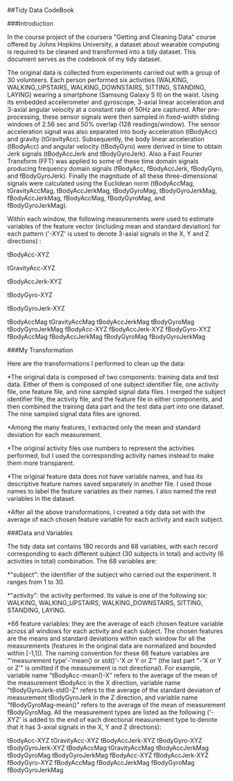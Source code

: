 ##Tidy Data CodeBook

###Introduction

In the course project of the coursera "Getting and Cleaning Data" course offered by Johns Hopkins University, a dataset about wearable computing is required to be cleaned and transformed into a tidy dataset. This document serves as the codebook of my tidy dataset.

The original data is collected from experiments carried out with a group of 30 volunteers. Each person performed six activities (WALKING, WALKING_UPSTAIRS, WALKING_DOWNSTAIRS, SITTING, STANDING, LAYING) wearing a smartphone (Samsung Galaxy S II) on the waist. Using its embedded accelerometer and gyroscope, 3-axial linear acceleration and 3-axial angular velocity at a constant rate of 50Hz are captured. After pre-processing, these sensor signals were then sampled in fixed-width sliding windows of 2.56 sec and 50% overlap (128 readings/window). The sensor acceleration signal was also separated into body acceleration (tBodyAcc) and gravity (tGravityAcc). Subsequently, the body linear acceleration (tBodyAcc) and angular velocity (tBodyGyro) were derived in time to obtain Jerk signals (tBodyAccJerk and tBodyGyroJerk). Also a Fast Fourier Transform (FFT) was applied to some of these time domain signals producing frequency domain signals (fBodyAcc, fBodyAccJerk, fBodyGyro, and fBodyGyroJerk). Finally the magnitude of all these three-dimensional signals were calculated using the Euclidean norm (tBodyAccMag, tGravityAccMag, tBodyAccJerkMag, tBodyGyroMag, tBodyGyroJerkMag, fBodyAccJerkMag, fBodyAccMag, fBodyGyroMag, and fBodyGyroJerkMag).

Within each window, the following measurements were used to estimate variables of the feature vector (including mean and standard deviation) for each pattern ('-XYZ' is used to denote 3-axial signals in the X, Y and Z directions) :

tBodyAcc-XYZ

tGravityAcc-XYZ

tBodyAccJerk-XYZ

tBodyGyro-XYZ

tBodyGyroJerk-XYZ

tBodyAccMag
tGravityAccMag
tBodyAccJerkMag
tBodyGyroMag
tBodyGyroJerkMag
fBodyAcc-XYZ
fBodyAccJerk-XYZ
fBodyGyro-XYZ
fBodyAccMag
fBodyAccJerkMag
fBodyGyroMag
fBodyGyroJerkMag

###My Transformation

Here are the transformations I performed to clean up the data:

*The original data is composed of two components: training data and test data. Either of them is composed of one subject identifier file, one activity file, one feature file, and nine sampled signal data files. I merged the subject identifier file, the activity file, and the feature file in either components, and then combined the training data part and the test data part into one dataset. The nine sampled signal data files are ignored.

*Among the many features, I extracted only the mean and standard deviation for each measurement.

*The original activity files use numbers to represent the activities performed, but I used the corresponding activity names instead to make them more transparent.

*The original feature data does not have variable names, and has its descriptive feature names saved separately in another file. I used those names to label the feature variables as their names. I also named the rest variables in the dataset.

*After all the above transformations, I created a tidy data set with the average of each chosen feature variable for each activity and each subject.

###Data and Variables

The tidy data set contains 180 records and 68 variables, with each record corresponding to each different subject (30 subjects in total) and activity (6 activities in total) combination. The 68 variables are:

*"subject": the identifier of the subject who carried out the experiment. It ranges from 1 to 30.

*"activity": the activity performed. Its value is one of the following six: WALKING, WALKING_UPSTAIRS, WALKING_DOWNSTAIRS, SITTING, STANDING, LAYING.

*66 feature variables: they are the average of each chosen feature variable across all windows for each activity and each subject. The chosen features are the means and standard deviations within each window for all the measurements (features in the original data are normalized and bounded within [-1,1]). The naming convention for these 66 feature variables are "'measurement type'-'mean() or std()'-'X or Y or Z'" (the last part "-'X or Y or Z'" is omitted if the measurement is not directional). For example, variable name "tBodyAcc-mean()-X" refers to the average of the mean of the measurement tBodyAcc in the X direction, variable name "tBodyGyroJerk-std()-Z" refers to the average of the standard deviation of measurement tBodyGyroJerk in the Z direction, and variable name "fBodyGyroMag-mean()" refers to the average of the mean of measurement fBodyGyroMag. All the measurement types are listed as the following ('-XYZ' is added to the end of each directional measurement type to denote that it has 3-axial signals in the X, Y and Z directions):

tBodyAcc-XYZ
tGravityAcc-XYZ
tBodyAccJerk-XYZ
tBodyGyro-XYZ
tBodyGyroJerk-XYZ
tBodyAccMag
tGravityAccMag
tBodyAccJerkMag
tBodyGyroMag
tBodyGyroJerkMag
fBodyAcc-XYZ
fBodyAccJerk-XYZ
fBodyGyro-XYZ
fBodyAccMag
fBodyAccJerkMag
fBodyGyroMag
fBodyGyroJerkMag

